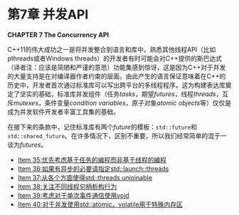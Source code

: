 # 第7章 并发API

**CHAPTER 7 The Concurrency API**

C++11的伟大成功之一是将并发整合到语言和库中。熟悉其他线程API（比如pthreads或者Windows threads）的开发者有时可能会对C++提供的斯巴达式（译者注：应该是简陋和严谨的意思）功能集感到惊讶，这是因为C++对于并发的大量支持是在对编译器作者约束的层面。由此产生的语言保证意味着在C++的历史中，开发者首次通过标准库可以写出跨平台的多线程程序。这为构建表达库奠定了坚实的基础，标准库并发组件（任务*tasks*，期望*futures*，线程*threads*，互斥*mutexes*，条件变量*condition variables*，原子对象*atomic objects*等）仅仅是成为并发软件开发者丰富工具集的基础。

在接下来的条款中，记住标准库有两个*future*的模板：`std::future`和`std::shared_future`。在许多情况下，区别不重要，所以我们经常简单的混于一谈为*futures*。

- [Item 35:优先考虑基于任务的编程而非基于线程的编程](./Item35.md)
- [Item 36:如果有异步的必要请指定std::launch::threads](./item36.md)
- [Item 37:从各个方面使得std::threads unjoinable](./item37.md)
- [Item 38:关注不同线程句柄析构行为](./item38.md)
- [Item 39:考虑对于单次事件通信使用void](./item39.md)
- [Item 40:对于并发使用std::atomic，volatile用于特殊内存区](./item40.md)
